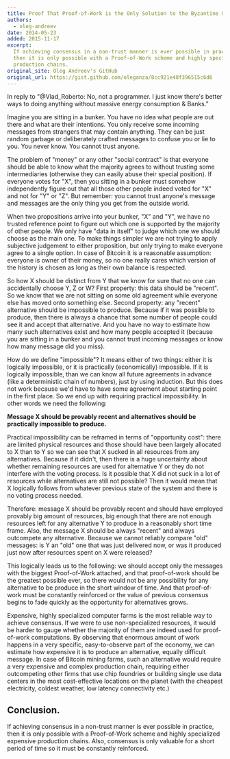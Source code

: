 ```yaml
---
title: Proof That Proof-of-Work is the Only Solution to the Byzantine Generals' Problem
authors:
  - oleg-andreev
date: 2014-05-23
added: 2015-11-17
excerpt:
  If achieving consensus in a non-trust manner is ever possible in practice,
  then it is only possible with a Proof-of-Work scheme and highly specialized expensive
  production chains.
original_site: Oleg Andreev's GitHub
original_url: https://gist.github.com/oleganza/8cc921e48f396515c6d6
---
```


In reply to "@Vlad_Roberto: No, not a programmer. I just know there's better ways to doing anything without massive energy consumption & Banks."

Imagine you are sitting in a bunker. You have no idea what people are out there and what are their intentions. You only receive some incoming messages from strangers that may contain anything. They can be just random garbage or deliberately crafted messages to confuse you or lie to you. You never know. You cannot trust anyone.

The problem of "money" or any other "social contract" is that everyone should be able to know what the majority agrees to without trusting some intermediaries (otherwise they can easily abuse their special position). If everyone votes for "X", then you sitting in a bunker must somehow independently figure out that all those other people indeed voted for "X" and not for "Y" or "Z". But remember: you cannot trust anyone's message and messages are the only thing you get from the outside world.

When two propositions arrive into your bunker, "X" and "Y", we have no trusted reference point to figure out which one is supported by the majority of other people. We only have "data in itself" to judge which one we should choose as the main one. To make things simpler we are not trying to apply subjective judgement to either proposition, but only trying to make everyone agree to a single option. In case of Bitcoin it is a reasonable assumption: everyone is owner of their money, so no one really cares which version of the history is chosen as long as their own balance is respected.

So how X should be distinct from Y that we know for sure that no one can accidentally choose Y, Z or W? First property: this data should be "recent". So we know that we are not sitting on some old agreement while everyone else has moved onto something else. Second property: any "recent" alternative should be impossible to produce. Because if it was possible to produce, then there is always a chance that some number of people could see it and accept that alternative. And you have no way to estimate how many such alternatives exist and how many people accepted it (because you are sitting in a bunker and you cannot trust incoming messages or know how many message did you miss).

How do we define "impossible"? It means either of two things: either it is logically impossible, or it is practically (economically) impossible. If it is logically impossible, than we can know all future agreements in advance (like a deterministic chain of numbers), just by using induction. But this does not work because we'd have to have some agreement about starting point in the first place. So we end up with requiring practical impossibility. In other words we need the following:

**Message X should be provably recent and alternatives should be practically impossible to produce.**

Practical impossibility can be reframed in terms of "opportunity cost": there are limited physical resources and those should have been largely allocated to X than to Y so we can see that X sucked in all resources from any alternatives. Because if it didn't, then there is a huge uncertainty about whether remaining resources are used for alternative Y or they do not interfere with the voting process. Is it possible that X did not suck in a lot of resources while alternatives are still not possible? Then it would mean that X logically follows from whatever previous state of the system and there is no voting process needed.

Therefore: message X should be provably recent and should have employed provably big amount of resources, big enough that there are not enough resources left for any alternative Y to produce in a reasonably short time frame. Also, the message X should be always "recent" and always outcompete any alternative. Because we cannot reliably compare "old" messages: is Y an "old" one that was just delivered now, or was it produced just now after resources spent on X were released?

This logically leads us to the following: we should accept only the messages with the biggest Proof-of-Work attached, and that proof-of-work should be the greatest possible ever, so there would not be any possibility for any alternative to be produce in the short window of time. And that proof-of-work must be constantly reinforced or the value of previous consensus begins to fade quickly as the opportunity for alternatives grows.

Expensive, highly specialized computer farms is the most reliable way to achieve consensus. If we were to use non-specialized resources, it would be harder to gauge whether the majority of them are indeed used for proof-of-work computations. By observing that enormous amount of work happens in a very specific, easy-to-observe part of the economy, we can estimate how expensive it is to produce an alternative, equally difficult message. In case of Bitcoin mining farms, such an alternative would require a very expensive and complex production chain, requiring either outcompeting other firms that use chip foundries or building single use data centers in the most cost-effective locations on the planet (with the cheapest electricity, coldest weather, low latency connectivity etc.)

## Conclusion.

If achieving consensus in a non-trust manner is ever possible in practice, then it is only possible with a Proof-of-Work scheme and highly specialized expensive production chains. Also, consensus is only valuable for a short period of time so it must be constantly reinforced.
